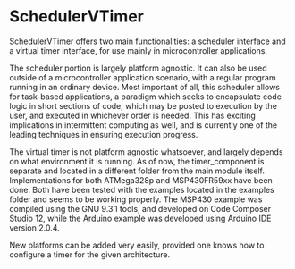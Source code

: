# SchedulerVTimer

SchedulerVTimer offers two main functionalities: a scheduler interface and a virtual timer interface, for use mainly in microcontroller applications. 

The scheduler portion is largely platform agnostic. It can also be used outside of a microcontroller application scenario, with a regular program running in an ordinary device.
Most important of all, this scheduler allows for task-based applications, a paradigm which seeks to encapsulate code logic in short sections of code, which may be posted to execution by the user, and executed in whichever order is needed. This has exciting implications in intermittent computing as well, and is currently one of the leading techniques in ensuring execution progress.

The virtual timer is not platform agnostic whatsoever, and largely depends on what environment it is running. As of now, the timer_component is separate and located in a different folder from the main module itself. Implementations for both ATMega328p and MSP430FR59xx have been done. Both have been tested with the examples located in the examples folder and seems to be working properly. The MSP430 example was compiled using the GNU 9.3.1 tools, and developed on Code Composer Studio 12, while the Arduino example was developed using Arduino IDE version 2.0.4.

New platforms can be added very easily, provided one knows how to configure a timer for the given architecture.



